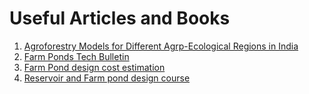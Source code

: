 # Useful Articles and Books

1. [Agroforestry Models for Different Agrp-Ecological Regions in India](http://apps.worldagroforestry.org/downloads/Publications/PDFS/B17980.pdf)
2. [Farm Ponds Tech Bulletin](http://www.nicra-icar.in/nicrarevised/images/Books/Farm%20ponds%20technical%20bulletin%202012.pdf)
3. [Farm Pond design cost estimation](https://www.slideshare.net/AshishKoradia1/farm-pond-design-and-its-cost-estimation)
4. [Reservoir and Farm pond design course](http://ecoursesonline.iasri.res.in/course/view.php?id=7)